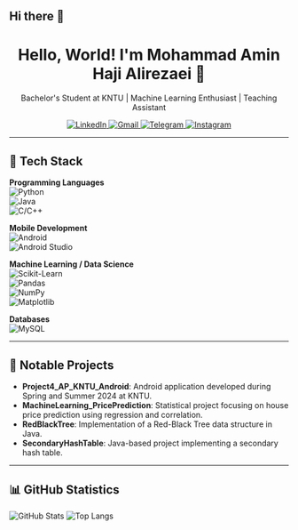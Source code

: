 ## Hi there 👋

<h1 align="center">Hello, World! I'm Mohammad Amin Haji Alirezaei 👋</h1>

<p align="center">
  Bachelor's Student at KNTU | Machine Learning Enthusiast | Teaching Assistant
</p>

<p align="center">
  <a href="https://linkedin.com/in/mohammad-amin-haji-alirezaei-66522a2aa">
    <img src="https://img.shields.io/badge/LinkedIn-blue?logo=linkedin&style=for-the-badge" alt="LinkedIn">
  </a>

  <a href="mailto:m.a.hajialirezaei05@gmail.com">
    <img src="https://img.shields.io/badge/Gmail-red?logo=gmail&style=for-the-badge" alt="Gmail">
  </a>

  <a href="https://t.me/M_Hajialirezaei">
  <img src="https://img.shields.io/badge/Telegram-2CA5E0?style=for-the-badge&logo=telegram&logoColor=white" alt="Telegram">
  </a>

  <a href="https://www.instagram.com/mohammad_h_a05/">
  <img src="https://img.shields.io/badge/Instagram-E4405F?style=for-the-badge&logo=instagram&logoColor=white" alt="Instagram">
  </a>
</p>


---

## 🧠 Tech Stack

**Programming Languages**  
![Python](https://img.shields.io/badge/-Python-3776AB?logo=python&logoColor=white&style=flat)  
![Java](https://img.shields.io/badge/-Java-007396?logo=java&logoColor=white&style=flat)  
![C/C++](https://img.shields.io/badge/-C++-blue?logo=cplusplus)

**Mobile Development**  
![Android](https://img.shields.io/badge/-Android-3DDC84?logo=android&logoColor=white&style=flat)  
![Android Studio](https://img.shields.io/badge/-Android%20Studio-3DDC84?logo=androidstudio&logoColor=white&style=flat)

**Machine Learning / Data Science**  
![Scikit-Learn](https://img.shields.io/badge/-Scikit_Learn-F7931E?logo=scikitlearn&logoColor=white&style=flat)  
![Pandas](https://img.shields.io/badge/-Pandas-150458?logo=pandas&logoColor=white&style=flat)  
![NumPy](https://img.shields.io/badge/-NumPy-013243?logo=numpy&logoColor=white&style=flat)  
![Matplotlib](https://img.shields.io/badge/-Matplotlib-11557C?logo=matplotlib&logoColor=white&style=flat)

**Databases**  
![MySQL](https://img.shields.io/badge/-MySQL-4479A1?logo=mysql&logoColor=white&style=flat)


---

## 📂 Notable Projects

- **Project4_AP_KNTU_Android**: Android application developed during Spring and Summer 2024 at KNTU.
- **MachineLearning_PricePrediction**: Statistical project focusing on house price prediction using regression and correlation.
- **RedBlackTree**: Implementation of a Red-Black Tree data structure in Java.
- **SecondaryHashTable**: Java-based project implementing a secondary hash table.

---

## 📊 GitHub Statistics

![GitHub Stats](https://github-readme-stats.vercel.app/api?username=mahajialirezaei&show_icons=true&theme=tokyonight)
![Top Langs](https://github-readme-stats.vercel.app/api/top-langs/?username=mahajialirezaei&layout=compact&theme=tokyonight)

